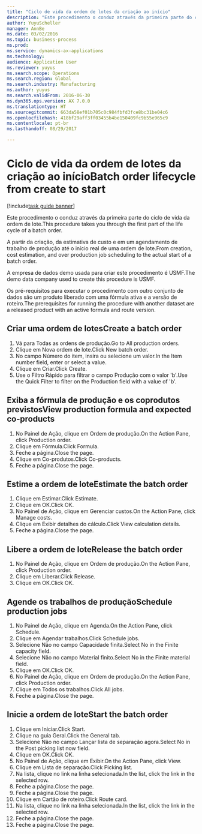 ```yaml
--- 
title: "Ciclo de vida da ordem de lotes da criação ao início"
description: "Este procedimento o conduz através da primeira parte do ciclo de vida da ordem de lote."
author: YuyuScheller
manager: AnnBe
ms.date: 03/02/2016
ms.topic: business-process
ms.prod: 
ms.service: dynamics-ax-applications
ms.technology: 
audience: Application User
ms.reviewer: yuyus
ms.search.scope: Operations
ms.search.region: Global
ms.search.industry: Manufacturing
ms.author: yuyus
ms.search.validFrom: 2016-06-30
ms.dyn365.ops.version: AX 7.0.0
ms.translationtype: HT
ms.sourcegitcommit: 663da58ef01b705c0c984fbfd3fce8bc31be04c6
ms.openlocfilehash: 418bf29aff3ff03455b4be150409fc9b55e965c9
ms.contentlocale: pt-br
ms.lasthandoff: 08/29/2017

---
```

# <a name="batch-order-lifecycle-from-create-to-start"></a><span data-ttu-id="22523-103">Ciclo de vida da ordem de lotes da criação ao início</span><span class="sxs-lookup"><span data-stu-id="22523-103">Batch order lifecycle from create to start</span></span>

[!include[task guide banner](../../includes/task-guide-banner.md)]

<span data-ttu-id="22523-104">Este procedimento o conduz através da primeira parte do ciclo de vida da ordem de lote.</span><span class="sxs-lookup"><span data-stu-id="22523-104">This procedure takes you through the first part of the life cycle of a batch order.</span></span>

<span data-ttu-id="22523-105">A partir da criação, da estimativa de custo e em um agendamento de trabalho de produção até o início real de uma ordem de lote.</span><span class="sxs-lookup"><span data-stu-id="22523-105">From creation, cost estimation, and over production job scheduling to the actual start of a batch order.</span></span>



<span data-ttu-id="22523-106">A empresa de dados demo usada para criar este procedimento é USMF.</span><span class="sxs-lookup"><span data-stu-id="22523-106">The demo data company used to create this procedure is USMF.</span></span> 



<span data-ttu-id="22523-107">Os pré-requisitos para executar o procedimento com outro conjunto de dados são um produto liberado com uma fórmula ativa e a versão de roteiro.</span><span class="sxs-lookup"><span data-stu-id="22523-107">The prerequisites for running the procedure with another dataset are a released product with an active formula and route version.</span></span>


## <a name="create-a-batch-order"></a><span data-ttu-id="22523-108">Criar uma ordem de lotes</span><span class="sxs-lookup"><span data-stu-id="22523-108">Create a batch order</span></span>
1. <span data-ttu-id="22523-109">Vá para Todas as ordens de produção.</span><span class="sxs-lookup"><span data-stu-id="22523-109">Go to All production orders.</span></span>
2. <span data-ttu-id="22523-110">Clique em Nova ordem de lote.</span><span class="sxs-lookup"><span data-stu-id="22523-110">Click New batch order.</span></span>
3. <span data-ttu-id="22523-111">No campo Número do item, insira ou selecione um valor.</span><span class="sxs-lookup"><span data-stu-id="22523-111">In the Item number field, enter or select a value.</span></span>
4. <span data-ttu-id="22523-112">Clique em Criar.</span><span class="sxs-lookup"><span data-stu-id="22523-112">Click Create.</span></span>
5. <span data-ttu-id="22523-113">Use o Filtro Rápido para filtrar o campo Produção com o valor 'b'.</span><span class="sxs-lookup"><span data-stu-id="22523-113">Use the Quick Filter to filter on the Production field with a value of 'b'.</span></span>

## <a name="view-production-formula-and-expected-co-products"></a><span data-ttu-id="22523-114">Exiba a fórmula de produção e os coprodutos previstos</span><span class="sxs-lookup"><span data-stu-id="22523-114">View production formula and expected co-products</span></span>
1. <span data-ttu-id="22523-115">No Painel de Ação, clique em Ordem de produção.</span><span class="sxs-lookup"><span data-stu-id="22523-115">On the Action Pane, click Production order.</span></span>
2. <span data-ttu-id="22523-116">Clique em Fórmula.</span><span class="sxs-lookup"><span data-stu-id="22523-116">Click Formula.</span></span>
3. <span data-ttu-id="22523-117">Feche a página.</span><span class="sxs-lookup"><span data-stu-id="22523-117">Close the page.</span></span>
4. <span data-ttu-id="22523-118">Clique em Co-produtos.</span><span class="sxs-lookup"><span data-stu-id="22523-118">Click Co-products.</span></span>
5. <span data-ttu-id="22523-119">Feche a página.</span><span class="sxs-lookup"><span data-stu-id="22523-119">Close the page.</span></span>

## <a name="estimate-the-batch-order"></a><span data-ttu-id="22523-120">Estime a ordem de lote</span><span class="sxs-lookup"><span data-stu-id="22523-120">Estimate the batch order</span></span>
1. <span data-ttu-id="22523-121">Clique em Estimar.</span><span class="sxs-lookup"><span data-stu-id="22523-121">Click Estimate.</span></span>
2. <span data-ttu-id="22523-122">Clique em OK.</span><span class="sxs-lookup"><span data-stu-id="22523-122">Click OK.</span></span>
3. <span data-ttu-id="22523-123">No Painel de Ação, clique em Gerenciar custos.</span><span class="sxs-lookup"><span data-stu-id="22523-123">On the Action Pane, click Manage costs.</span></span>
4. <span data-ttu-id="22523-124">Clique em Exibir detalhes do cálculo.</span><span class="sxs-lookup"><span data-stu-id="22523-124">Click View calculation details.</span></span>
5. <span data-ttu-id="22523-125">Feche a página.</span><span class="sxs-lookup"><span data-stu-id="22523-125">Close the page.</span></span>

## <a name="release-the-batch-order"></a><span data-ttu-id="22523-126">Libere a ordem de lote</span><span class="sxs-lookup"><span data-stu-id="22523-126">Release the batch order</span></span>
1. <span data-ttu-id="22523-127">No Painel de Ação, clique em Ordem de produção.</span><span class="sxs-lookup"><span data-stu-id="22523-127">On the Action Pane, click Production order.</span></span>
2. <span data-ttu-id="22523-128">Clique em Liberar.</span><span class="sxs-lookup"><span data-stu-id="22523-128">Click Release.</span></span>
3. <span data-ttu-id="22523-129">Clique em OK.</span><span class="sxs-lookup"><span data-stu-id="22523-129">Click OK.</span></span>

## <a name="schedule-production-jobs"></a><span data-ttu-id="22523-130">Agende os trabalhos de produção</span><span class="sxs-lookup"><span data-stu-id="22523-130">Schedule production jobs</span></span>
1. <span data-ttu-id="22523-131">No Painel de Ação, clique em Agenda.</span><span class="sxs-lookup"><span data-stu-id="22523-131">On the Action Pane, click Schedule.</span></span>
2. <span data-ttu-id="22523-132">Clique em Agendar trabalhos.</span><span class="sxs-lookup"><span data-stu-id="22523-132">Click Schedule jobs.</span></span>
3. <span data-ttu-id="22523-133">Selecione Não no campo Capacidade finita.</span><span class="sxs-lookup"><span data-stu-id="22523-133">Select No in the Finite capacity field.</span></span>
4. <span data-ttu-id="22523-134">Selecione Não no campo Material finito.</span><span class="sxs-lookup"><span data-stu-id="22523-134">Select No in the Finite material field.</span></span>
5. <span data-ttu-id="22523-135">Clique em OK.</span><span class="sxs-lookup"><span data-stu-id="22523-135">Click OK.</span></span>
6. <span data-ttu-id="22523-136">No Painel de Ação, clique em Ordem de produção.</span><span class="sxs-lookup"><span data-stu-id="22523-136">On the Action Pane, click Production order.</span></span>
7. <span data-ttu-id="22523-137">Clique em Todos os trabalhos.</span><span class="sxs-lookup"><span data-stu-id="22523-137">Click All jobs.</span></span>
8. <span data-ttu-id="22523-138">Feche a página.</span><span class="sxs-lookup"><span data-stu-id="22523-138">Close the page.</span></span>

## <a name="start-the-batch-order"></a><span data-ttu-id="22523-139">Inicie a ordem de lote</span><span class="sxs-lookup"><span data-stu-id="22523-139">Start the batch order</span></span>
1. <span data-ttu-id="22523-140">Clique em Iniciar.</span><span class="sxs-lookup"><span data-stu-id="22523-140">Click Start.</span></span>
2. <span data-ttu-id="22523-141">Clique na guia Geral.</span><span class="sxs-lookup"><span data-stu-id="22523-141">Click the General tab.</span></span>
3. <span data-ttu-id="22523-142">Selecione Não no campo Lançar lista de separação agora.</span><span class="sxs-lookup"><span data-stu-id="22523-142">Select No in the Post picking list now field.</span></span>
4. <span data-ttu-id="22523-143">Clique em OK.</span><span class="sxs-lookup"><span data-stu-id="22523-143">Click OK.</span></span>
5. <span data-ttu-id="22523-144">No Painel de Ação, clique em Exibir.</span><span class="sxs-lookup"><span data-stu-id="22523-144">On the Action Pane, click View.</span></span>
6. <span data-ttu-id="22523-145">Clique em Lista de separação.</span><span class="sxs-lookup"><span data-stu-id="22523-145">Click Picking list.</span></span>
7. <span data-ttu-id="22523-146">Na lista, clique no link na linha selecionada.</span><span class="sxs-lookup"><span data-stu-id="22523-146">In the list, click the link in the selected row.</span></span>
8. <span data-ttu-id="22523-147">Feche a página.</span><span class="sxs-lookup"><span data-stu-id="22523-147">Close the page.</span></span>
9. <span data-ttu-id="22523-148">Feche a página.</span><span class="sxs-lookup"><span data-stu-id="22523-148">Close the page.</span></span>
10. <span data-ttu-id="22523-149">Clique em Cartão de roteiro.</span><span class="sxs-lookup"><span data-stu-id="22523-149">Click Route card.</span></span>
11. <span data-ttu-id="22523-150">Na lista, clique no link na linha selecionada.</span><span class="sxs-lookup"><span data-stu-id="22523-150">In the list, click the link in the selected row.</span></span>
12. <span data-ttu-id="22523-151">Feche a página.</span><span class="sxs-lookup"><span data-stu-id="22523-151">Close the page.</span></span>
13. <span data-ttu-id="22523-152">Feche a página.</span><span class="sxs-lookup"><span data-stu-id="22523-152">Close the page.</span></span>


